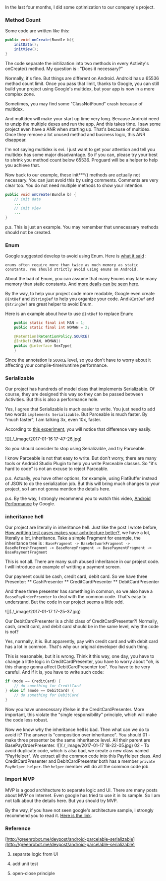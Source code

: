 In the last four months, I did some optimization to our company's project.

### Method Count
Some code are written like this:

```java
public void onCreate(Bundle b){
    initData();
    initView();
}
```

The code separate the initilization into two methods in every Activity's onCreate() method. My question is : "Does it necessary?"

Normally, it's fine. But things are different on Android. Android has a 65536 method count limit. Once you pass that limit, thanks to Google, you can still build your project using Google's multidex, but your app is now in a more complex zone. 

Sometimes, you may find some "ClassNotFound" crash because of multidex.

And multidex will make your start up time very long. Because Android need to unzip the multiple dexes and run the app. And this takes time. I saw some project even have a ANR when starting up. That's because of multidex. Once they remove a lot unused method and business logic, this ANR disappear. 

I'm not saying multidex is evi. I just want to get your attention and tell you multidex has some major disadvantage. So if you can, please try your best to shrink you method count below 65536. Proguard will be a helper to help you achieve that. 

Now back to our example, these init***() methods are actually not necessary. You can just avoid this by using comments. Comments are very clear too. You do not need multiple methods to show your intention.

```java
public void onCreate(Bundle b) {
    // init data
    ...
    // init view
    ...
}
```

p.s. This is just an example. You may remember that unnecessary methods should not be created. 


### Enum
Google suggested develop to avoid using Enum.  Here is [what it said](https://developer.android.com/topic/performance/memory.html ) :

```
enums often require more than twice as much memory as static constants. You should strictly avoid using enums on Android.
```
 
About the bad of Enum, you can assume that many Enums may take many memory than static constants.  And [more deails can be seen here](https://www.youtube.com/watch?v=Hzs6OBcvNQE). 

By the way, to help your project code more readable, Google even create `@IntDef` and `@StringDef` to help you organize your code. And `@IntDef` and `@StringDef` are great helper to avoid Enum. 

Here is an example about how to use `@IntDef` to replace Enum:

```java
    public static final int MAN = 1;
    public static final int WOMAN = 2;

    @Retention(RetentionPolicy.SOURCE)
    @IntDef({MAN, WOMAN})
    public @interface SexType{
    }
```

Since the annotation is `SOURCE` level, so you don't have to worry about it affecting your compile-time/runtime performance.

### Serializable
Our project has hundreds of model class that implements Serializable. Of course, they are designed this way so they can be passed between Activities. But this is also a performance hole.

Yes, I agree that Serializable is much easier to write. You just need to add two words `implements Serializable`. But Parceable is much faster. By "much faster", I am talking 3x, even 10x, faster. 

According to [this experiment](http://greenrobot.me/devpost/android-parcelable-serializable), you will notice that difference very easily.

![](./_image/2017-01-16 17-47-26.jpg)


So you should consider to stop using Serializable, and try Parceable. 

I know Parceable is not that easy to write. But don't worry, there are many tools or Android Studio Plugin to help you write Parceable classes. So "it's hard to code" is not an excuse to reject Parceable.

p.s. Actually, you have other options, for example, using FlatBuffer instead of JSON to do the serialization job. But this will bring much changes to your project, so I am not gonna mention the details here.

p.s. By the way, I strongly recommend you to watch this video, [Android Performance](https://www.youtube.com/watch?v=IwxIIUypnTE) by Google. 

### inheritance hell
Our project are literally in inheritance hell. Just like the post I wrote before, [How writting test cases makes your achritecture better?](http://www.songzhw.com/2016/12/03/how-writing-test-makes-your-architecture-better/), we have a lot, literally a lot, inheritance.  Take a simple Fragment for example, the inheritance tree is :  `BaseFragment -> BaseNetworkFragment -> BaseRefreshFragment -> BaseMoneyFragment -> BasePaymentFragment -> BasePaymentFragment`

This is not all. There are many such abused inheritance in our project code. I will introduce an example of writting a payment screen.

Our payment could be cash, credit card, debit card. So we have three Presenter:
** CashPresenter
** CreditCardPresenter
** DebitCardPresenter

And these three presenter has something in common, so we also have a `BassePayOrderPrsenter` to deal with the common code. That's easy to understand. But the code in our project seems a little odd.

![](./_image/2017-01-17 17-25-37.jpg)

Our DebitCardPresenter is a child class of CreditCardPresenter?! Normally, cash, credit card, and debit card should be in the same level, why the code is not?

Yes, normally, it is. But apparently, pay with credit card and with debit card has a lot in common. That's why our original developer did such thing.

This is reasonable, but it is wrong.  Think it this way, one day, you have to change a little logic in CreditCardPresenter, you have to worry about "oh, is this change gonna affect DebitCardPresenter too". You have to be very careful. And if it is, you have to write such code:

```java
if (mode == CreditCard) {
    // do something for CreditCard
} else if (mode == DebitCard) {
    // do something for DebitCard
} 
```

Now you have unnecessary if/else in the CreditCardPresenter. More important, this violate the "single responsibility" principle, which will make the code less robust.

Now we know why the inheritance hell is bad. Then what can we do to avoid it?
The answer is "composition over inheritance". You should 
 01 - make three presenter be the same inheritance level. All their parent are BasePayOrderPresenter.
![](./_image/2017-01-17 18-22-05.jpg)
 02 - To avoid duplicate code, which is also bad, we create a new class named "PayHelper". We extract all the common code into this PayHelper class. 
And CreditCardPresenter and DebitCardPresenter both has a member `private PayHelper helper`. the `helper` member will do all the common code job.

### Import MVP
MVP is a good architecture to separate logic and UI. There are many posts about MVP on Internet. Even google has tried to use it in its sample. So I am not talk about the details here. But you should try MVP.

By the way, if you have not seen google's architecture sample, I strongly recommend you to read it. [Here is the link](https://github.com/googlesamples/android-architecture). 




### Reference
[http://greenrobot.me/devpost/android-parcelable-serializable](http://greenrobot.me/devpost/android-parcelable-serializable)





3. separate logic from UI

4. add unit test

5. open-close principle



